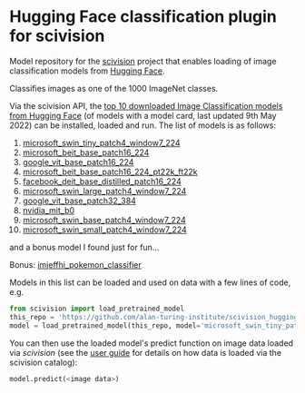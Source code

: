 # Hugging Face classification plugin for scivision

Model repository for the [scivision](https://scivision.readthedocs.io/) project that enables loading of image classification models from [Hugging Face](https://huggingface.co/models?pipeline_tag=image-classification&sort=downloads).

Classifies images as one of the 1000 ImageNet classes.

Via the scivision API, the [top 10 downloaded Image Classification models from Hugging Face](https://huggingface.co/models?pipeline_tag=image-classification&sort=downloads) (of models with a model card, last updated 9th May 2022) can be installed, loaded and run. The list of models is as follows:

1. [microsoft_swin_tiny_patch4_window7_224](https://huggingface.co/microsoft/swin-tiny-patch4-window7-224)
2. [microsoft_beit_base_patch16_224](https://huggingface.co/microsoft/beit-base-patch16-224)
3. [google_vit_base_patch16_224](https://huggingface.co/google/vit-base-patch16-224)
4. [microsoft_beit_base_patch16_224_pt22k_ft22k](https://huggingface.co/microsoft/beit-base-patch16-224-pt22k-ft22k)
5. [facebook_deit_base_distilled_patch16_224](https://huggingface.co/facebook/deit-base-distilled-patch16-224)
6. [microsoft_swin_large_patch4_window7_224](https://huggingface.co/microsoft/swin-large-patch4-window7-224)
7. [google_vit_base_patch32_384](https://huggingface.co/google/vit-base-patch32-384)
8. [nvidia_mit_b0](https://huggingface.co/nvidia/mit-b0)
9. [microsoft_swin_base_patch4_window7_224](https://huggingface.co/microsoft/swin-base-patch4-window7-224)
10. [microsoft_swin_small_patch4_window7_224](https://huggingface.co/microsoft/swin-small-patch4-window7-224)

and a bonus model I found just for fun...

Bonus: [imjeffhi_pokemon_classifier](https://huggingface.co/imjeffhi/pokemon_classifier)

Models in this list can be loaded and used on data with a few lines of code, e.g.

```python
from scivision import load_pretrained_model
this_repo = 'https://github.com/alan-turing-institute/scivision_huggingface'
model = load_pretrained_model(this_repo, model='microsoft_swin_tiny_patch4_window7_224')
```

You can then use the loaded model's predict function on image data loaded via *scivision* (see the [user guide](https://scivision.readthedocs.io/en/latest/user_guide.html) for details on how data is loaded via the scivision catalog):

```python
model.predict(<image data>)
```
